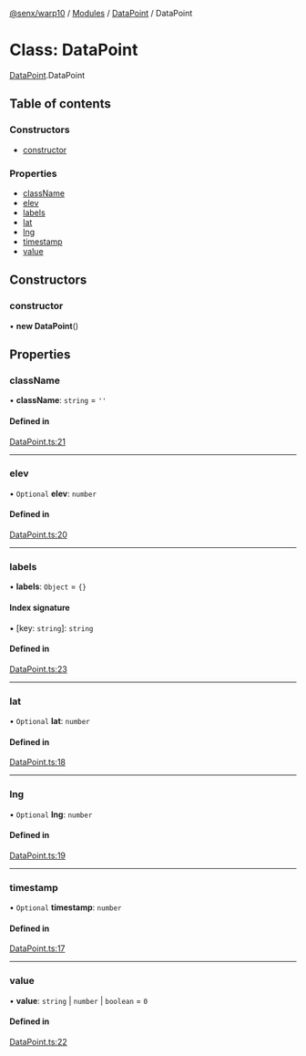 [@senx/warp10](../README.md) / [Modules](../modules.md) / [DataPoint](../modules/DataPoint.md) / DataPoint

# Class: DataPoint

[DataPoint](../modules/DataPoint.md).DataPoint

## Table of contents

### Constructors

- [constructor](DataPoint.DataPoint.md#constructor)

### Properties

- [className](DataPoint.DataPoint.md#classname)
- [elev](DataPoint.DataPoint.md#elev)
- [labels](DataPoint.DataPoint.md#labels)
- [lat](DataPoint.DataPoint.md#lat)
- [lng](DataPoint.DataPoint.md#lng)
- [timestamp](DataPoint.DataPoint.md#timestamp)
- [value](DataPoint.DataPoint.md#value)

## Constructors

### constructor

• **new DataPoint**()

## Properties

### className

• **className**: `string` = `''`

#### Defined in

[DataPoint.ts:21](https://gitlab.com/senx/node-warp10/-/blob/36f499e/src/lib/DataPoint.ts#L21)

___

### elev

• `Optional` **elev**: `number`

#### Defined in

[DataPoint.ts:20](https://gitlab.com/senx/node-warp10/-/blob/36f499e/src/lib/DataPoint.ts#L20)

___

### labels

• **labels**: `Object` = `{}`

#### Index signature

▪ [key: `string`]: `string`

#### Defined in

[DataPoint.ts:23](https://gitlab.com/senx/node-warp10/-/blob/36f499e/src/lib/DataPoint.ts#L23)

___

### lat

• `Optional` **lat**: `number`

#### Defined in

[DataPoint.ts:18](https://gitlab.com/senx/node-warp10/-/blob/36f499e/src/lib/DataPoint.ts#L18)

___

### lng

• `Optional` **lng**: `number`

#### Defined in

[DataPoint.ts:19](https://gitlab.com/senx/node-warp10/-/blob/36f499e/src/lib/DataPoint.ts#L19)

___

### timestamp

• `Optional` **timestamp**: `number`

#### Defined in

[DataPoint.ts:17](https://gitlab.com/senx/node-warp10/-/blob/36f499e/src/lib/DataPoint.ts#L17)

___

### value

• **value**: `string` \| `number` \| `boolean` = `0`

#### Defined in

[DataPoint.ts:22](https://gitlab.com/senx/node-warp10/-/blob/36f499e/src/lib/DataPoint.ts#L22)
